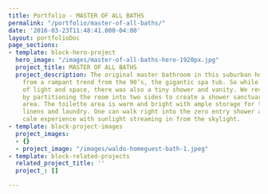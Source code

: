 ```yaml
---
title: Portfolio - MASTER OF ALL BATHS
permalink: "/portfolio/master-of-all-baths/"
date: '2016-03-23T11:48:41.000-04:00'
layout: portfolioDoc
page_sections:
- template: block-hero-project
  hero_image: "/images/master-of-all-baths-hero-1920px.jpg"
  project_title: MASTER OF ALL BATHS
  project_description: The original master bathroom in this suburban home suffered
    from a rampant trend from the 90’s, the gigantic spa tub. So while there was plenty
    of light and space, there was also a tiny shower and vanity. We revamped the space
    by partitioning the room into two sides to create a shower sanctuary and a toilette
    area. The toilette area is warm and bright with ample storage for toiletries,
    linens and laundry. One can walk right into the zero entry shower and have a quiet
    calm experience with sunlight streaming in from the skylight.
- template: block-project-images
  project_images:
  - {}
  - project_image: "/images/waldo-homeguest-bath-1.jpeg"
- template: block-related-projects
  related_project_title: ''
  project_: []

---
```

